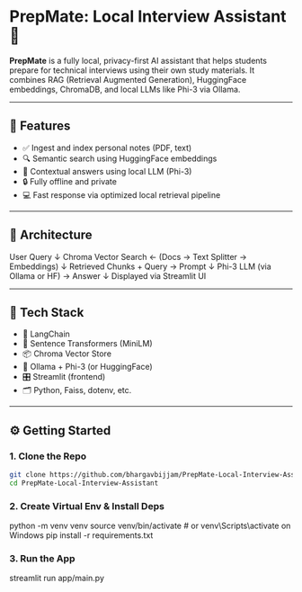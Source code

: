 # PrepMate: Local Interview Assistant 🤖

**PrepMate** is a fully local, privacy-first AI assistant that helps students prepare for technical interviews using their own study materials. It combines RAG (Retrieval Augmented Generation), HuggingFace embeddings, ChromaDB, and local LLMs like Phi-3 via Ollama.

---

## 🚀 Features

- ✅ Ingest and index personal notes (PDF, text)
- 🔍 Semantic search using HuggingFace embeddings
- 🧠 Contextual answers using local LLM (Phi-3)
- 🔒 Fully offline and private
- 💻 Fast response via optimized local retrieval pipeline

---

## 🧠 Architecture

User Query
↓
Chroma Vector Search ← (Docs → Text Splitter → Embeddings)
↓
Retrieved Chunks + Query → Prompt
↓
Phi-3 LLM (via Ollama or HF) → Answer
↓
Displayed via Streamlit UI

---

## 🧰 Tech Stack

- 🦜 LangChain
- 🤗 Sentence Transformers (MiniLM)
- 📦 Chroma Vector Store
- 🔁 Ollama + Phi-3 (or HuggingFace)
- 🎛️ Streamlit (frontend)
- 🗂️ Python, Faiss, dotenv, etc.

---

## ⚙️ Getting Started

### 1. Clone the Repo
```bash
git clone https://github.com/bhargavbijjam/PrepMate-Local-Interview-Assistant.git
cd PrepMate-Local-Interview-Assistant
```
### 2. Create Virtual Env & Install Deps
python -m venv venv
source venv/bin/activate  # or venv\Scripts\activate on Windows
pip install -r requirements.txt
### 3. Run the App
streamlit run app/main.py
